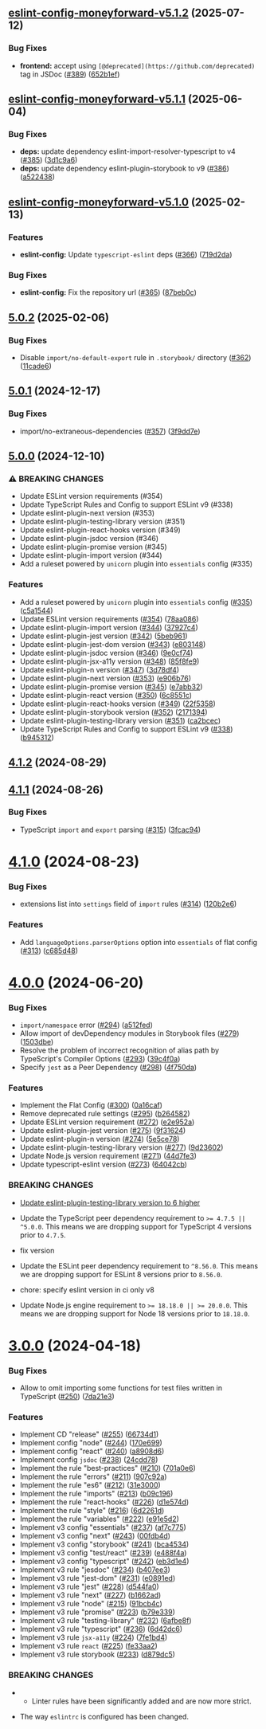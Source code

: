 ## [eslint-config-moneyforward-v5.1.2](https://github.com/moneyforward/frontend-tools/compare/5.1.1...5.1.2) (2025-07-12)

### Bug Fixes

* **frontend:** accept using `[@deprecated](https://github.com/deprecated)` tag in JSDoc ([#389](https://github.com/moneyforward/frontend-tools/issues/389)) ([652b1ef](https://github.com/moneyforward/frontend-tools/commit/652b1ef4bf8543b7b1628c440df7b0ee5abbfb33))

## [eslint-config-moneyforward-v5.1.1](https://github.com/moneyforward/frontend-tools/compare/5.1.0...5.1.1) (2025-06-04)

### Bug Fixes

* **deps:** update dependency eslint-import-resolver-typescript to v4 ([#385](https://github.com/moneyforward/frontend-tools/issues/385)) ([3d1c9a6](https://github.com/moneyforward/frontend-tools/commit/3d1c9a6fd4a2a80eb5549b89e5d7d8624d99f032))
* **deps:** update dependency eslint-plugin-storybook to v9 ([#386](https://github.com/moneyforward/frontend-tools/issues/386)) ([a522438](https://github.com/moneyforward/frontend-tools/commit/a522438a516a53c10243b65cfb3bfd8e5003bd8a))

## [eslint-config-moneyforward-v5.1.0](https://github.com/moneyforward/frontend-tools/compare/5.0.2...5.1.0) (2025-02-13)

### Features

* **eslint-config:** Update `typescript-eslint` deps ([#366](https://github.com/moneyforward/frontend-tools/issues/366)) ([719d2da](https://github.com/moneyforward/frontend-tools/commit/719d2da8f021bc6b16b405fcc8544af5042c369a))

### Bug Fixes

* **eslint-config:** Fix the repository url ([#365](https://github.com/moneyforward/frontend-tools/issues/365)) ([87beb0c](https://github.com/moneyforward/frontend-tools/commit/87beb0cf6c8429b9e8abc36c130cb843efdb65c7))

## [5.0.2](https://github.com/moneyforward/eslint-config-moneyforward/compare/5.0.1...5.0.2) (2025-02-06)

### Bug Fixes

* Disable `import/no-default-export` rule in `.storybook/` directory ([#362](https://github.com/moneyforward/eslint-config-moneyforward/issues/362)) ([11cade6](https://github.com/moneyforward/eslint-config-moneyforward/commit/11cade6e61aeeff83d3aa7c0389637b347540f59))

## [5.0.1](https://github.com/moneyforward/eslint-config-moneyforward/compare/5.0.0...5.0.1) (2024-12-17)

### Bug Fixes

* import/no-extraneous-dependencies ([#357](https://github.com/moneyforward/eslint-config-moneyforward/issues/357)) ([3f9dd7e](https://github.com/moneyforward/eslint-config-moneyforward/commit/3f9dd7e845eecad31f5a4a51c47be6eeaea08094))

## [5.0.0](https://github.com/moneyforward/eslint-config-moneyforward/compare/4.1.2...5.0.0) (2024-12-10)

### ⚠ BREAKING CHANGES

* Update ESLint version requirements (#354)
* Update TypeScript Rules and Config to support ESLint v9 (#338)
* Update eslint-plugin-next version (#353)
* Update eslint-plugin-testing-library version (#351)
* Update eslint-plugin-react-hooks version (#349)
* Update eslint-plugin-jsdoc version (#346)
* Update eslint-plugin-promise version (#345)
* Update eslint-plugin-import version (#344)
* Add a ruleset powered by `unicorn` plugin into `essentials` config (#335)

### Features

* Add a ruleset powered by `unicorn` plugin into `essentials` config ([#335](https://github.com/moneyforward/eslint-config-moneyforward/issues/335)) ([c5a1544](https://github.com/moneyforward/eslint-config-moneyforward/commit/c5a154418be516431f825f9f3005bc29a140606f))
* Update ESLint version requirements ([#354](https://github.com/moneyforward/eslint-config-moneyforward/issues/354)) ([78aa086](https://github.com/moneyforward/eslint-config-moneyforward/commit/78aa0863e8492dcc8cd4faa3fa3c84b53e328571))
* Update eslint-plugin-import version ([#344](https://github.com/moneyforward/eslint-config-moneyforward/issues/344)) ([37927c4](https://github.com/moneyforward/eslint-config-moneyforward/commit/37927c46cde83c79a5cd2e874f18f11ed8735fe2))
* Update eslint-plugin-jest version ([#342](https://github.com/moneyforward/eslint-config-moneyforward/issues/342)) ([5beb961](https://github.com/moneyforward/eslint-config-moneyforward/commit/5beb961cb00b852c17bbeac03a53358ae1869c3e))
* Update eslint-plugin-jest-dom version ([#343](https://github.com/moneyforward/eslint-config-moneyforward/issues/343)) ([e803148](https://github.com/moneyforward/eslint-config-moneyforward/commit/e803148e25588ff212c4c2dc4c05b427fb5d89f1))
* Update eslint-plugin-jsdoc version ([#346](https://github.com/moneyforward/eslint-config-moneyforward/issues/346)) ([9e0cf74](https://github.com/moneyforward/eslint-config-moneyforward/commit/9e0cf740a6c1d9d56a1649c6da75895cd36518af))
* Update eslint-plugin-jsx-a11y version ([#348](https://github.com/moneyforward/eslint-config-moneyforward/issues/348)) ([85f8fe9](https://github.com/moneyforward/eslint-config-moneyforward/commit/85f8fe9333ef627d3b821824f15f0480cc5d33f2))
* Update eslint-plugin-n version ([#347](https://github.com/moneyforward/eslint-config-moneyforward/issues/347)) ([3d78df4](https://github.com/moneyforward/eslint-config-moneyforward/commit/3d78df4f87ff5792892ff0e798d21ab784c1fc9b))
* Update eslint-plugin-next version ([#353](https://github.com/moneyforward/eslint-config-moneyforward/issues/353)) ([e906b76](https://github.com/moneyforward/eslint-config-moneyforward/commit/e906b76e0eefe53f47306c86f18a304bf06e5f5f))
* Update eslint-plugin-promise version ([#345](https://github.com/moneyforward/eslint-config-moneyforward/issues/345)) ([e7abb32](https://github.com/moneyforward/eslint-config-moneyforward/commit/e7abb323b66ba39eaff719d3049f391c6082d284))
* Update eslint-plugin-react version ([#350](https://github.com/moneyforward/eslint-config-moneyforward/issues/350)) ([6c8551c](https://github.com/moneyforward/eslint-config-moneyforward/commit/6c8551cecdc54e1a5537abcc737905254e8b87f8))
* Update eslint-plugin-react-hooks version ([#349](https://github.com/moneyforward/eslint-config-moneyforward/issues/349)) ([22f5358](https://github.com/moneyforward/eslint-config-moneyforward/commit/22f535853b06ae7206d7fe75f7c2cf61a49a4997))
* Update eslint-plugin-storybook version ([#352](https://github.com/moneyforward/eslint-config-moneyforward/issues/352)) ([2171394](https://github.com/moneyforward/eslint-config-moneyforward/commit/21713948ef6dbf446ef5d6501b26314ab7a6085e))
* Update eslint-plugin-testing-library version ([#351](https://github.com/moneyforward/eslint-config-moneyforward/issues/351)) ([ca2bcec](https://github.com/moneyforward/eslint-config-moneyforward/commit/ca2bcec25af75ccfef173ebfb478547c045de569))
* Update TypeScript Rules and Config to support ESLint v9 ([#338](https://github.com/moneyforward/eslint-config-moneyforward/issues/338)) ([b945312](https://github.com/moneyforward/eslint-config-moneyforward/commit/b9453126a248c8e778d4630db78ef910c566728a))

## [4.1.2](https://github.com/moneyforward/eslint-config-moneyforward/compare/4.1.1...4.1.2) (2024-08-29)

## [4.1.1](https://github.com/moneyforward/eslint-config-moneyforward/compare/4.1.0...4.1.1) (2024-08-26)


### Bug Fixes

* TypeScript `import` and `export` parsing ([#315](https://github.com/moneyforward/eslint-config-moneyforward/issues/315)) ([3fcac94](https://github.com/moneyforward/eslint-config-moneyforward/commit/3fcac9479293d8c44440d2eee1e46817a8d0c9da))

# [4.1.0](https://github.com/moneyforward/eslint-config-moneyforward/compare/4.0.0...4.1.0) (2024-08-23)


### Bug Fixes

* extensions list into `settings` field of `import` rules ([#314](https://github.com/moneyforward/eslint-config-moneyforward/issues/314)) ([120b2e6](https://github.com/moneyforward/eslint-config-moneyforward/commit/120b2e69882c8096a79d01d4d3764ba1e4650614))


### Features

* Add `languageOptions.parserOptions` option into `essentials` of flat config  ([#313](https://github.com/moneyforward/eslint-config-moneyforward/issues/313)) ([c685d48](https://github.com/moneyforward/eslint-config-moneyforward/commit/c685d48d0de23258ec6211cc753abdf0fda17622))

# [4.0.0](https://github.com/moneyforward/eslint-config-moneyforward/compare/3.0.0...4.0.0) (2024-06-20)


### Bug Fixes

* `import/namespace` error ([#294](https://github.com/moneyforward/eslint-config-moneyforward/issues/294)) ([a512fed](https://github.com/moneyforward/eslint-config-moneyforward/commit/a512fed22dda839f68b88a25c1eaf933276cbd2c))
* Allow import of devDependency modules in Storybook files ([#279](https://github.com/moneyforward/eslint-config-moneyforward/issues/279)) ([1503dbe](https://github.com/moneyforward/eslint-config-moneyforward/commit/1503dbee0670d37e624a80aa9c9997419d33b7dc))
* Resolve the problem of incorrect recognition of alias path by TypeScript's Compiler Options ([#293](https://github.com/moneyforward/eslint-config-moneyforward/issues/293)) ([39c4f0a](https://github.com/moneyforward/eslint-config-moneyforward/commit/39c4f0a46bb24aff861e2f847f0ff4340ae728b9))
* Specify `jest` as a Peer Dependency ([#298](https://github.com/moneyforward/eslint-config-moneyforward/issues/298)) ([4f750da](https://github.com/moneyforward/eslint-config-moneyforward/commit/4f750da0ab579d23b6f06a3806ee1842cdc97f76))


### Features

* Implement the Flat Config ([#300](https://github.com/moneyforward/eslint-config-moneyforward/issues/300)) ([0a16caf](https://github.com/moneyforward/eslint-config-moneyforward/commit/0a16caf9deb3244759b1e5bd2d3683640fda3b9e))
* Remove deprecated rule settings ([#295](https://github.com/moneyforward/eslint-config-moneyforward/issues/295)) ([b264582](https://github.com/moneyforward/eslint-config-moneyforward/commit/b2645822eb2807082d3392cc74897ace9223a69a))
* Update ESLint version requirement ([#272](https://github.com/moneyforward/eslint-config-moneyforward/issues/272)) ([e2e952a](https://github.com/moneyforward/eslint-config-moneyforward/commit/e2e952a92548bc62da8e89ac0b5b6ace8797b222))
* Update eslint-plugin-jest version ([#275](https://github.com/moneyforward/eslint-config-moneyforward/issues/275)) ([9f31624](https://github.com/moneyforward/eslint-config-moneyforward/commit/9f31624ae7ad683bd74a30c6745a5ed79c6665ff))
* Update eslint-plugin-n version ([#274](https://github.com/moneyforward/eslint-config-moneyforward/issues/274)) ([5e5ce78](https://github.com/moneyforward/eslint-config-moneyforward/commit/5e5ce788ae315fcb6d71ab44d232d32c4ef02e33))
* Update eslint-plugin-testing-library version ([#277](https://github.com/moneyforward/eslint-config-moneyforward/issues/277)) ([9d23602](https://github.com/moneyforward/eslint-config-moneyforward/commit/9d236024d5878a69aad87c08a5a30a96a87fd8ed))
* Update Node.js version requirement ([#271](https://github.com/moneyforward/eslint-config-moneyforward/issues/271)) ([44d7fe3](https://github.com/moneyforward/eslint-config-moneyforward/commit/44d7fe3b37aa0842d1c886540f6b78a0f2a3b729))
* Update typescript-eslint version ([#273](https://github.com/moneyforward/eslint-config-moneyforward/issues/273)) ([64042cb](https://github.com/moneyforward/eslint-config-moneyforward/commit/64042cb3b4cdf5e2ef1b0a7f12c95ef29777a87f))


### BREAKING CHANGES

* [Update eslint-plugin-testing-library version to 6 higher](https://github.com/testing-library/eslint-plugin-testing-library/releases/tag/v6.0.0)
* Update the TypeScript peer dependency requirement to `>= 4.7.5 || ^5.0.0`. This means we are dropping support for TypeScript 4 versions prior to `4.7.5`.

* fix version
* Update the ESLint peer dependency requirement to `^8.56.0`. This means we are dropping support for ESLint 8 versions prior to `8.56.0`.

* chore: specify eslint version in ci only v8
* Update Node.js engine requirement to `>= 18.18.0 || >= 20.0.0`. This means we are dropping support for Node 18 versions prior to `18.18.0`.

# [3.0.0](https://github.com/moneyforward/eslint-config-moneyforward/compare/2.0.0...3.0.0) (2024-04-18)


### Bug Fixes

* Allow to omit importing some functions for test files written in TypeScript ([#250](https://github.com/moneyforward/eslint-config-moneyforward/issues/250)) ([7da21e3](https://github.com/moneyforward/eslint-config-moneyforward/commit/7da21e31a85d0e3d3a08e86569eb0036bbbc5fa0))


### Features

* Implement CD "release" ([#255](https://github.com/moneyforward/eslint-config-moneyforward/issues/255)) ([66734d1](https://github.com/moneyforward/eslint-config-moneyforward/commit/66734d14863fd954a00cd50ba3e5082d72ecb60d))
* Implement config "node" ([#244](https://github.com/moneyforward/eslint-config-moneyforward/issues/244)) ([170e699](https://github.com/moneyforward/eslint-config-moneyforward/commit/170e699130abd697449c0a3ab0f6e6ec4c93f5f6))
* Implement config "react" ([#240](https://github.com/moneyforward/eslint-config-moneyforward/issues/240)) ([a8908d6](https://github.com/moneyforward/eslint-config-moneyforward/commit/a8908d640cb491838292a2a516fa460b289c0006))
* Implement config `jsdoc` ([#238](https://github.com/moneyforward/eslint-config-moneyforward/issues/238)) ([24cdd78](https://github.com/moneyforward/eslint-config-moneyforward/commit/24cdd7838b35bbcbb32548dde1bc7fefe0175076))
* Implement the rule "best-practices" ([#210](https://github.com/moneyforward/eslint-config-moneyforward/issues/210)) ([701a0e6](https://github.com/moneyforward/eslint-config-moneyforward/commit/701a0e68d674863759deccfcdf82a8ed80a06f66))
* Implement the rule "errors" ([#211](https://github.com/moneyforward/eslint-config-moneyforward/issues/211)) ([907c92a](https://github.com/moneyforward/eslint-config-moneyforward/commit/907c92a3fa6b6b5b3fdbe9202abe06a61ad5860c))
* Implement the rule "es6" ([#212](https://github.com/moneyforward/eslint-config-moneyforward/issues/212)) ([31e3000](https://github.com/moneyforward/eslint-config-moneyforward/commit/31e30009d6785d285aafd8e5f147c96c41abc2c1))
* Implement the rule "imports" ([#213](https://github.com/moneyforward/eslint-config-moneyforward/issues/213)) ([b09c196](https://github.com/moneyforward/eslint-config-moneyforward/commit/b09c196449defabf08aab30b23e5f5d5f4e7e291))
* Implement the rule "react-hooks" ([#226](https://github.com/moneyforward/eslint-config-moneyforward/issues/226)) ([d1e574d](https://github.com/moneyforward/eslint-config-moneyforward/commit/d1e574d216e09d7759f40aa1a69f3689f79bb276))
* Implement the rule "style" ([#216](https://github.com/moneyforward/eslint-config-moneyforward/issues/216)) ([6d2261d](https://github.com/moneyforward/eslint-config-moneyforward/commit/6d2261d42910c7cbc091636669d78a824960e1dd))
* Implement the rule "variables" ([#222](https://github.com/moneyforward/eslint-config-moneyforward/issues/222)) ([e91e5d2](https://github.com/moneyforward/eslint-config-moneyforward/commit/e91e5d244a00a9938770f1b386248e7ef47f2c42))
* Implement v3 config "essentials" ([#237](https://github.com/moneyforward/eslint-config-moneyforward/issues/237)) ([af7c775](https://github.com/moneyforward/eslint-config-moneyforward/commit/af7c7757ff8185942ac0ca5f606bafcd365414b4))
* Implement v3 config "next" ([#243](https://github.com/moneyforward/eslint-config-moneyforward/issues/243)) ([00fdb4d](https://github.com/moneyforward/eslint-config-moneyforward/commit/00fdb4d25d055a5feb18b1cd39cfef2e2babb115))
* Implement v3 config "storybook" ([#241](https://github.com/moneyforward/eslint-config-moneyforward/issues/241)) ([bca4534](https://github.com/moneyforward/eslint-config-moneyforward/commit/bca453402d5a88d57728ffed69bff1c5551e842b))
* Implement v3 config "test/react" ([#239](https://github.com/moneyforward/eslint-config-moneyforward/issues/239)) ([e488f4a](https://github.com/moneyforward/eslint-config-moneyforward/commit/e488f4a4684db27f944ce875b475ca665c1b41fc))
* Implement v3 config "typescript" ([#242](https://github.com/moneyforward/eslint-config-moneyforward/issues/242)) ([eb3d1e4](https://github.com/moneyforward/eslint-config-moneyforward/commit/eb3d1e4371760adbff1f9e33220c22d3750974c5))
* Implement v3 rule "jesdoc" ([#234](https://github.com/moneyforward/eslint-config-moneyforward/issues/234)) ([b407ee3](https://github.com/moneyforward/eslint-config-moneyforward/commit/b407ee352e32e77ad870259fa20fe5087646802d))
* Implement v3 rule "jest-dom" ([#231](https://github.com/moneyforward/eslint-config-moneyforward/issues/231)) ([e0891ed](https://github.com/moneyforward/eslint-config-moneyforward/commit/e0891ed1a1e0e816f881a84df94b563665e23698))
* Implement v3 rule "jest" ([#228](https://github.com/moneyforward/eslint-config-moneyforward/issues/228)) ([d544fa0](https://github.com/moneyforward/eslint-config-moneyforward/commit/d544fa0e6e99cd27cdad6110bec57c400d29c1c9))
* Implement v3 rule "next" ([#227](https://github.com/moneyforward/eslint-config-moneyforward/issues/227)) ([b1662ad](https://github.com/moneyforward/eslint-config-moneyforward/commit/b1662ad1fcaf1f18eb6cc70785e32c61986389a5))
* Implement v3 rule "node" ([#215](https://github.com/moneyforward/eslint-config-moneyforward/issues/215)) ([91bcb4c](https://github.com/moneyforward/eslint-config-moneyforward/commit/91bcb4c1ea1e74a66b335447225cd45f184dbd97))
* Implement v3 rule "promise" ([#223](https://github.com/moneyforward/eslint-config-moneyforward/issues/223)) ([b79e339](https://github.com/moneyforward/eslint-config-moneyforward/commit/b79e339d0d048b3a7d225064082acd28827be0e9))
* Implement v3 rule "testing-library" ([#232](https://github.com/moneyforward/eslint-config-moneyforward/issues/232)) ([6afbe8f](https://github.com/moneyforward/eslint-config-moneyforward/commit/6afbe8f010dd758ae16030d3632bb16662d44f12))
* Implement v3 rule "typescript" ([#236](https://github.com/moneyforward/eslint-config-moneyforward/issues/236)) ([6d42dc6](https://github.com/moneyforward/eslint-config-moneyforward/commit/6d42dc6e08af96f883a06ea484a4244984a57764))
* Implement v3 rule `jsx-a11y` ([#224](https://github.com/moneyforward/eslint-config-moneyforward/issues/224)) ([7fe1bd4](https://github.com/moneyforward/eslint-config-moneyforward/commit/7fe1bd495a5326eb058437b0e5118fc9a3810bdd))
* Implement v3 rule `react` ([#225](https://github.com/moneyforward/eslint-config-moneyforward/issues/225)) ([fe33aa2](https://github.com/moneyforward/eslint-config-moneyforward/commit/fe33aa2a34667f151b1f45aef0c899f2a7328b34))
* Implement v3 rule storybook ([#233](https://github.com/moneyforward/eslint-config-moneyforward/issues/233)) ([d879dc5](https://github.com/moneyforward/eslint-config-moneyforward/commit/d879dc5dbe5aa1e3678076d87dee4b990d377a52))


### BREAKING CHANGES

* * Linter rules have been significantly added and are now more strict.

* The way `eslintrc` is configured has been changed.
